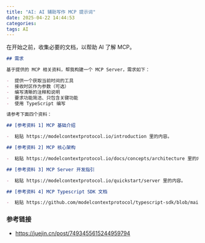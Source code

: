 ```yaml
---
title: "AI: AI 辅助写作 MCP 提示词"
date: 2025-04-22 14:44:53
categories:
tags: AI
---
```


在开始之前，收集必要的文档，以帮助 AI 了解 MCP。

```markdown
## 需求

基于提供的 MCP 相关资料，帮我构建一个 MCP Server，需求如下：

-  提供一个获取当前时间的工具
-  接收时区作为参数（可选）
-  编写清晰的注释和说明
-  要求功能简洁、只包含关键功能
-  使用 TypeScript 编写

请参考下面四个资料：

## [参考资料 1] MCP 基础介绍

-  粘贴 https://modelcontextprotocol.io/introduction 里的内容。

## [参考资料 2] MCP 核心架构

-  粘贴 https://modelcontextprotocol.io/docs/concepts/architecture 里的内容。

## [参考资料 3] MCP Server 开发指引

-  粘贴 https://modelcontextprotocol.io/quickstart/server 里的内容。

## [参考资料 4] MCP Typescript SDK 文档

-  粘贴 https://github.com/modelcontextprotocol/typescript-sdk/blob/main/README.md 里的内容。
```

### 参考链接
- https://juejin.cn/post/7493455615244959794